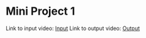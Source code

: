# Mini Project 1

Link to input video: [Input](https://youtu.be/rxEkGZRav0g)
Link to output video: [Output](https://youtu.be/VnRDmG9oNUc)

